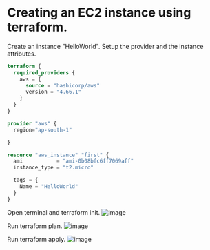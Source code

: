 # Creating an EC2 instance using terraform.

Create an instance "HelloWorld".
Setup the provider and the instance attributes.

```terraform
terraform {
  required_providers {
    aws = {
      source = "hashicorp/aws"
      version = "4.66.1"
    }
  }
}

provider "aws" {
  region="ap-south-1"

}

resource "aws_instance" "first" {
  ami           = "ami-0b08bfc6ff7069aff"
  instance_type = "t2.micro"

  tags = {
    Name = "HelloWorld"
  }
}
```

Open terminal and terraform init.
![image](https://user-images.githubusercontent.com/80820244/236618510-a06d5354-0398-4915-9e90-04e76c7cf14f.png)

Run terraform plan.
![image](https://user-images.githubusercontent.com/80820244/236618643-8bf4805d-2c86-4c97-b055-b2665842a5fd.png)


Run terraform apply.
![image](https://user-images.githubusercontent.com/80820244/236618565-3489d31d-6c43-4afe-a251-2be660781bf4.png)

